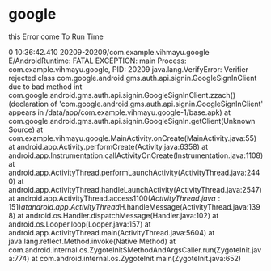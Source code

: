 # google


this Error come To Run Time

0 10:36:42.410 20209-20209/com.example.vihmayu.google E/AndroidRuntime: FATAL EXCEPTION: main
    Process: com.example.vihmayu.google, PID: 20209
    java.lang.VerifyError: Verifier rejected class com.google.android.gms.auth.api.signin.GoogleSignInClient due to bad method int com.google.android.gms.auth.api.signin.GoogleSignInClient.zzach() (declaration of 'com.google.android.gms.auth.api.signin.GoogleSignInClient' appears in /data/app/com.example.vihmayu.google-1/base.apk)
        at com.google.android.gms.auth.api.signin.GoogleSignIn.getClient(Unknown Source)
        at com.example.vihmayu.google.MainActivity.onCreate(MainActivity.java:55)
        at android.app.Activity.performCreate(Activity.java:6358)
        at android.app.Instrumentation.callActivityOnCreate(Instrumentation.java:1108)
        at android.app.ActivityThread.performLaunchActivity(ActivityThread.java:2440)
        at android.app.ActivityThread.handleLaunchActivity(ActivityThread.java:2547)
        at android.app.ActivityThread.access$1100(ActivityThread.java:151)
        at android.app.ActivityThread$H.handleMessage(ActivityThread.java:1398)
        at android.os.Handler.dispatchMessage(Handler.java:102)
        at android.os.Looper.loop(Looper.java:157)
        at android.app.ActivityThread.main(ActivityThread.java:5604)
        at java.lang.reflect.Method.invoke(Native Method)
        at com.android.internal.os.ZygoteInit$MethodAndArgsCaller.run(ZygoteInit.java:774)
        at com.android.internal.os.ZygoteInit.main(ZygoteInit.java:652)
